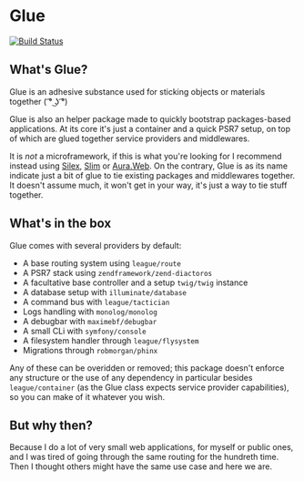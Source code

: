 # Glue
[![Build Status](https://travis-ci.org/madewithlove/glue.svg)](https://travis-ci.org/madewithlove/glue)

## What's Glue?

Glue is an adhesive substance used for sticking objects or materials together ( ͡° ͜ʖ ͡°)

Glue is also an helper package made to quickly bootstrap packages-based applications. At its core it's just a container and a quick PSR7 setup, on top of which are glued together service providers and middlewares.

It is _not_ a microframework, if this is what you're looking for I recommend instead using [Silex], [Slim] or [Aura.Web].
On the contrary, Glue is as its name indicate just a bit of glue to tie existing packages and middlewares together.
It doesn't assume much, it won't get in your way, it's just a way to tie stuff together.

## What's in the box

Glue comes with several providers by default:
- A base routing system using `league/route`
- A PSR7 stack using `zendframework/zend-diactoros`
- A facultative base controller and a setup `twig/twig` instance
- A database setup with `illuminate/database`
- A command bus with `league/tactician`
- Logs handling with `monolog/monolog`
- A debugbar with `maximebf/debugbar`
- A small CLi with `symfony/console`
- A filesystem handler through `league/flysystem`
- Migrations through `robmorgan/phinx`

Any of these can be overidden or removed; this package doesn't enforce any structure or the use of any dependency in particular besides `league/container` (as the Glue class expects service provider capabilities), so you can make of it whatever you wish.

## But why then?

Because I do a lot of very small web applications, for myself or public ones, and I was tired of going through the same routing for the hundreth time. Then I thought others might have the same use case and here we are.

[Silex]: http://silex.sensiolabs.org/
[Slim]: http://www.slimframework.com/
[Aura.Web]: http://auraphp.com/
